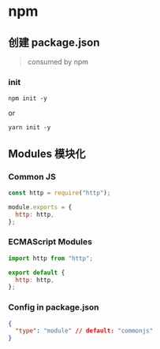 # npm

## 创建 package.json

> consumed by npm

### init

```shell
npm init -y
```

or

```shell
yarn init -y
```

## Modules 模块化

### Common JS

```javascript
const http = require("http");

module.exports = {
  http: http,
};
```

### ECMAScript Modules

```javascript
import http from "http";

export default {
  http: http,
};
```

### Config in package.json

```json
{
  "type": "module" // default: "commonjs"
}
```
